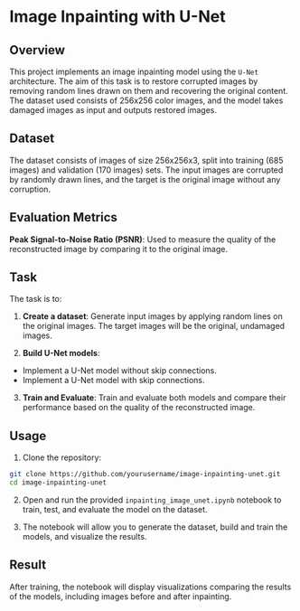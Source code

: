 # Image Inpainting with U-Net

## Overview

This project implements an image inpainting model using the `U-Net` architecture. The aim of this task is to restore corrupted images by removing random lines drawn on them and recovering the original content. The dataset used consists of 256x256 color images, and the model takes damaged images as input and outputs restored images.

## Dataset

The dataset consists of images of size 256x256x3, split into training (685 images) and validation (170 images) sets. The input images are corrupted by randomly drawn lines, and the target is the original image without any corruption.

## Evaluation Metrics

**Peak Signal-to-Noise Ratio (PSNR)**: Used to measure the quality of the reconstructed image by comparing it to the original image.

## Task

The task is to:

1. **Create a dataset**: Generate input images by applying random lines on the original images. The target images will be the original, undamaged images.

2. **Build U-Net models**:

- Implement a U-Net model without skip connections.
- Implement a U-Net model with skip connections.

3. **Train and Evaluate**: Train and evaluate both models and compare their performance based on the quality of the reconstructed image.

## Usage

1. Clone the repository:

```sh
git clone https://github.com/yourusername/image-inpainting-unet.git
cd image-inpainting-unet
```

2. Open and run the provided `inpainting_image_unet.ipynb` notebook to train, test, and evaluate the model on the dataset.

3. The notebook will allow you to generate the dataset, build and train the models, and visualize the results.

## Result

After training, the notebook will display visualizations comparing the results of the models, including images before and after inpainting.
